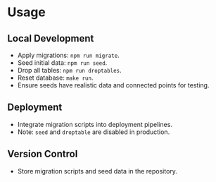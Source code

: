 # Usage

## Local Development

- Apply migrations: `npm run migrate`.
- Seed initial data: `npm run seed`.
- Drop all tables: `npm run droptables`.
- Reset database: `make run`.
- Ensure seeds have realistic data and connected points for testing.

## Deployment

- Integrate migration scripts into deployment pipelines.
- Note: `seed` and `droptable` are disabled in production.

## Version Control

- Store migration scripts and seed data in the repository.
